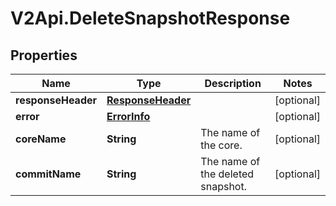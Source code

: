 # V2Api.DeleteSnapshotResponse

## Properties

Name | Type | Description | Notes
------------ | ------------- | ------------- | -------------
**responseHeader** | [**ResponseHeader**](ResponseHeader.md) |  | [optional] 
**error** | [**ErrorInfo**](ErrorInfo.md) |  | [optional] 
**coreName** | **String** | The name of the core. | [optional] 
**commitName** | **String** | The name of the deleted snapshot. | [optional] 



